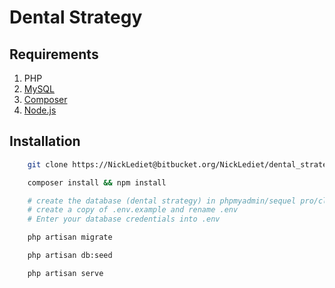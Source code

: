 # Dental Strategy
## Requirements
1. PHP
2. [MySQL](https://www.mamp.info/en/)
3. [Composer](https://getcomposer.org/doc/00-intro.md#manual-installation)
4. [Node.js](https://nodejs.org/en/download/)

## Installation

```bash
	git clone https://NickLediet@bitbucket.org/NickLediet/dental_strategy.git && cd dental_strategy

	composer install && npm install

	# create the database (dental strategy) in phpmyadmin/sequel pro/cli ...
	# create a copy of .env.example and rename .env
	# Enter your database credentials into .env

	php artisan migrate

	php artisan db:seed

	php artisan serve
```